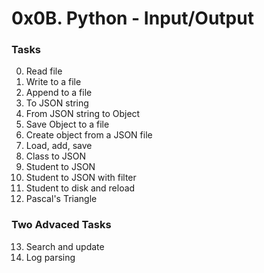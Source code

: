 # 0x0B. Python - Input/Output

### Tasks
0. Read file 
1. Write to a file 
2. Append to a file 
3. To JSON string 
4. From JSON string to Object 
5. Save Object to a file 
6. Create object from a JSON file 
7. Load, add, save 
8. Class to JSON 
9. Student to JSON 
10. Student to JSON with filter 
11. Student to disk and reload 
12. Pascal's Triangle 

### Two Advaced Tasks
13. Search and update 
14. Log parsing 
